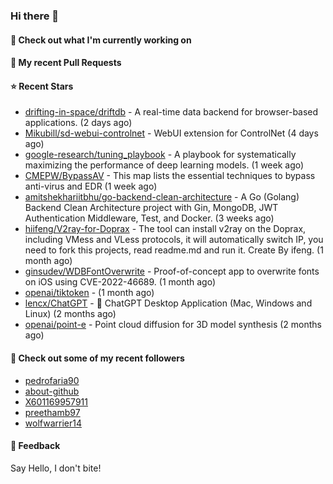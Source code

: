 ### Hi there 👋

#### 👷 Check out what I'm currently working on

#### 🔨 My recent Pull Requests


#### ⭐ Recent Stars

- [drifting-in-space/driftdb](https://github.com/drifting-in-space/driftdb) - A real-time data backend for browser-based applications. (2 days ago)
- [Mikubill/sd-webui-controlnet](https://github.com/Mikubill/sd-webui-controlnet) - WebUI extension for ControlNet (4 days ago)
- [google-research/tuning_playbook](https://github.com/google-research/tuning_playbook) - A playbook for systematically maximizing the performance of deep learning models. (1 week ago)
- [CMEPW/BypassAV](https://github.com/CMEPW/BypassAV) - This map lists the essential techniques to bypass anti-virus and EDR (1 week ago)
- [amitshekhariitbhu/go-backend-clean-architecture](https://github.com/amitshekhariitbhu/go-backend-clean-architecture) - A Go (Golang) Backend Clean Architecture project with Gin, MongoDB, JWT Authentication Middleware, Test, and Docker. (3 weeks ago)
- [hiifeng/V2ray-for-Doprax](https://github.com/hiifeng/V2ray-for-Doprax) - The tool can install v2ray on the Doprax, including VMess and VLess protocols, it will automatically switch IP, you need to fork this projects, read readme.md and run it. Create By ifeng. (1 month ago)
- [ginsudev/WDBFontOverwrite](https://github.com/ginsudev/WDBFontOverwrite) - Proof-of-concept app to overwrite fonts on iOS using CVE-2022-46689. (1 month ago)
- [openai/tiktoken](https://github.com/openai/tiktoken) -  (1 month ago)
- [lencx/ChatGPT](https://github.com/lencx/ChatGPT) - 🔮 ChatGPT Desktop Application (Mac, Windows and Linux) (2 months ago)
- [openai/point-e](https://github.com/openai/point-e) - Point cloud diffusion for 3D model synthesis (2 months ago)

#### 👯 Check out some of my recent followers

- [pedrofaria90](https://github.com/pedrofaria90)
- [about-github](https://github.com/about-github)
- [X601169957911](https://github.com/X601169957911)
- [preethamb97](https://github.com/preethamb97)
- [wolfwarrier14](https://github.com/wolfwarrier14)

#### 💬 Feedback

Say Hello, I don't bite!